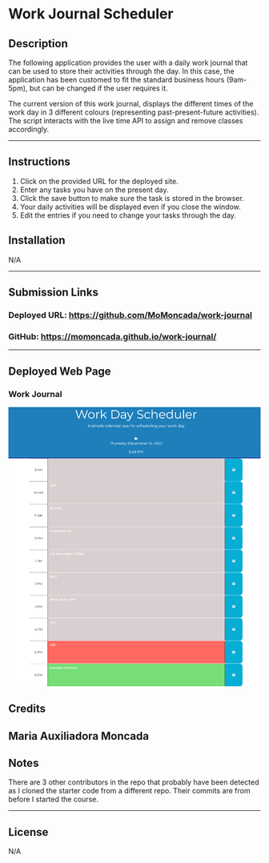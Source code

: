 # Work Journal Scheduler

## Description
The following application provides the user with a daily work journal that can be used to store their activities through the day. In this case, the application has been customed to fit the standard business hours (9am-5pm), but can be changed if the user requires it.

The current version of this work journal, displays the different times of the work day in 3 different colours (representing past-present-future activities). The script interacts with the live time API to assign and remove classes accordingly.

-------------------

## Instructions
1. Click on the provided URL for the deployed site.
2. Enter any tasks you have on the present day.
3. Click the save button to make sure the task is stored in the browser.
4. Your daily activities will be displayed even if you close the window.
5. Edit the entries if you need to change your tasks through the day.



## Installation

N/A

--------------------

## Submission Links

### Deployed URL: https://github.com/MoMoncada/work-journal

### GitHub: https://momoncada.github.io/work-journal/

---------------------

## Deployed Web Page

### Work Journal
![Full of tasks](./Assets/past-present-future%20example.png)



## Credits
Maria Auxiliadora Moncada 
------------ 

## Notes
There are 3 other contributors in the repo that probably have been detected as I cloned the starter code from a different repo. Their commits are from before I started the course.


------------

## License
N/A
